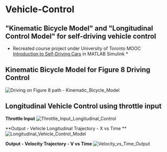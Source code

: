# Vehicle-Control
## "Kinematic Bicycle Model" and "Longitudinal Control Model" for self-driving vehicle control  

* Recreated course project under University of Toronto MOOC [Introduction to Self-Driving Cars](https://www.coursera.org/learn/intro-self-driving-cars) in MATLAB Simulink *

## Kinematic Bicycle Model for Figure 8 Driving Control

![Driving on Figure 8 path - Kinematic_Bicycle_Model ](https://user-images.githubusercontent.com/36999515/192356598-d8d64eff-b735-420e-96b5-d1ea50aa0a5f.jpg)

## Longitudinal Vehicle Control using throttle input

**Throttle Input**
![Throttle_Input_Longitudinal_Control](https://user-images.githubusercontent.com/36999515/192356699-34497beb-c301-4c0a-b71f-4d6ac3fdda09.jpg)

**Output - Vehicle Longitudinal Trajectory - X vs Time **
![Longitudinal_Vehicle_Control_Model](https://user-images.githubusercontent.com/36999515/192356860-d4e024c5-64bd-4e05-a422-da89cfec1069.jpg)

**Output - Velocity Trajectory - V vs Time**
![Velocity_vs_Time_Output](https://user-images.githubusercontent.com/36999515/192356962-c1994646-086d-4cca-b6e1-7a1d3774e101.jpg)
